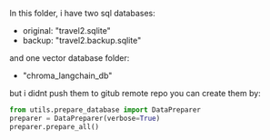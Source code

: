In this folder, i have two sql databases:

- original: "travel2.sqlite"
- backup: "travel2.backup.sqlite"

and one vector database folder:

- "chroma_langchain_db"

but i didnt push them to gitub remote repo
you can create them by:

```python
from utils.prepare_database import DataPreparer
preparer = DataPreparer(verbose=True)
preparer.prepare_all()
```
